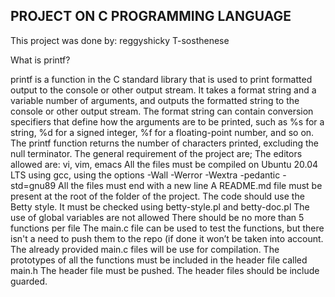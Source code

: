 ## PROJECT ON C PROGRAMMING LANGUAGE
This project was done by:
reggyshicky
T-sosthenese

What is printf?

printf is a function in the C standard library that is used to print formatted output to the console or other output stream.
It takes a format string and a variable number of arguments, and outputs the formatted string to the console or other output stream.
The format string can contain conversion specifiers that define how the arguments are to be printed, such as %s for a string, %d for a signed integer, %f for a floating-point number, and so on.
The printf function returns the number of characters printed, excluding the null terminator.
The general requirement of the project are;
The editors allowed are: vi, vim, emacs
All the files must be compiled on Ubuntu 20.04 LTS using gcc, using the options -Wall -Werror -Wextra -pedantic -std=gnu89
All the files must end with a new line
A README.md file must be present at the root of the folder of the project.
The code should use the Betty style. It must be checked using betty-style.pl and betty-doc.pl
The use of global variables are not allowed
There should be no more than 5 functions per file
The main.c file can be used to test the functions, but there isn't a need to push them to the repo (if done it won’t be taken into account. The already provided main.c files will be use for compilation.
The prototypes of all the functions must be included in the header file called main.h
The header file must be pushed.
The header files should be include guarded.
